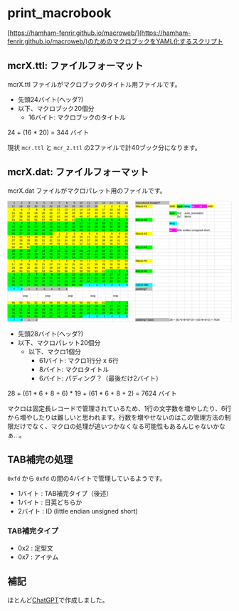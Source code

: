 # print\_macrobook

[https://hamham-fenrir.github.io/macroweb/](https://hamham-fenrir.github.io/macroweb/)のためのマクロブックをYAML化するスクリプト

## mcrX.ttl: ファイルフォーマット

mcrX.ttl ファイルがマクロブックのタイトル用ファイルです。

* 先頭24バイト(ヘッダ?)
* 以下、マクロブック20個分
    * 16バイト: マクロブックのタイトル

24 + (16 * 20) = 344 バイト

現状 `mcr.ttl` と `mcr_2.ttl` の2ファイルで計40ブック分になります。

## mcrX.dat: ファイルフォーマット

mcrX.dat ファイルがマクロパレット用のファイルです。

![](_images/mcrX_dat.png)

* 先頭28バイト(ヘッダ?)
* 以下、マクロパレット20個分
    * 以下、マクロ1個分
        * 61バイト: マクロ1行分 x 6行
        * 8バイト: マクロタイトル
        * 6バイト: パディング？（最後だけ2バイト）

28 + (61 * 6 + 8 + 6) * 19 +  (61 * 6 + 8 + 2) = 7624 バイト

マクロは固定長レコードで管理されているため、1行の文字数を増やしたり、6行から増やしたりは難しいと思われます。行数を増やせないのはこの管理方法の制限だけでなく、マクロの処理が追いつかなくなる可能性もあるんじゃないかなぁ…。

## TAB補完の処理

`0xfd` から `0xfd` の間の4バイトで管理しているようです。

* 1バイト : TAB補完タイプ（後述）
* 1バイト : 日英どちらか
* 2バイト : ID (little endian unsigned short)

### TAB補完タイプ

* 0x2 : 定型文
* 0x7 : アイテム

## 補記

ほとんど[ChatGPT](https://chatgpt.com/)で作成しました。
